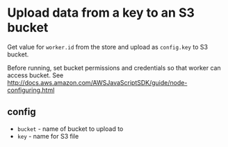 # Upload data from a key to an S3 bucket

Get value for `worker.id` from the store and upload as `config.key` to S3 bucket.

Before running, set bucket permissions and credentials so that worker can access bucket.  See 
http://docs.aws.amazon.com/AWSJavaScriptSDK/guide/node-configuring.html

## config

* `bucket` - name of bucket to upload to
* `key` - name for S3 file
